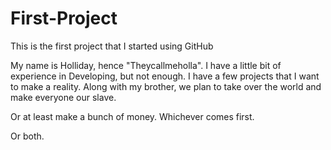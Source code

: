 # First-Project
This is the first project that I started using GitHub

My name is Holliday, hence "Theycallmeholla".  I have a little bit of experience in Developing, but not enough.  I have a few projects that I want to make a reality.  Along with my brother, we plan to take over the world and make everyone our slave.

Or at least make a bunch of money.  Whichever comes first.

Or both.

